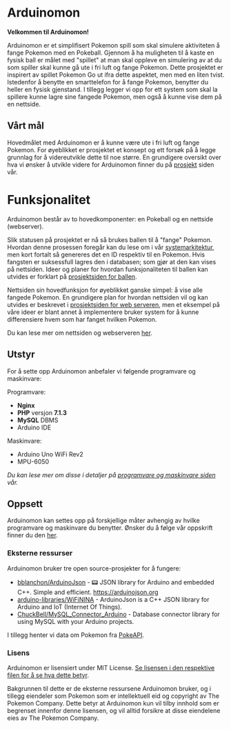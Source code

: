 # Arduinomon

**Velkommen til Arduinomon!**

Arduinomon er et simplifisert Pokemon spill som skal simulere aktiviteten å fange Pokemon med en Pokeball. Gjennom å ha muligheten til å kaste en fysisk ball er målet med "spillet" at man skal oppleve en simulering av at du som spiller skal kunne gå ute i fri luft og fange Pokemon. Dette prosjektet er inspirert av spillet Pokemon Go ut ifra dette aspektet, men med en liten tvist. Istedenfor å benytte en smarttelefon for å fange Pokemon, benytter du heller en fysisk gjenstand. I tillegg legger vi opp for ett system som skal la spillere kunne lagre sine fangede Pokemon, men også å kunne vise dem på en nettside.

## Vårt mål

Hovedmålet med Arduinomon er å kunne være ute i fri luft og fange Pokemon. For øyeblikket er prosjektet et konsept og ett forsøk på å legge grunnlag for å videreutvikle dette til noe større. En grundigere oversikt over hva vi ønsker å utvikle videre for Arduinomon finner du på [prosjekt](https://github.com/Zlimon/Arduinomon/projects) siden vår.

# Funksjonalitet

Arduinomon består av to hovedkomponenter: en Pokeball og en nettside (webserver).

Slik statusen på prosjektet er nå så brukes ballen til å "fange" Pokemon. Hvordan denne prosessen foregår kan du lese om i vår [systemarkitektur](https://github.com/Zlimon/Arduinomon/wiki/Systemarkitektur), men kort fortalt så genereres det en ID respektiv til en Pokemon. Hvis fangsten er suksessfull lagres den i databasen; som gjør at den kan vises på nettsiden. Ideer og planer for hvordan funksjonaliteten til ballen kan utvides er forklart på [prosjektsiden for ballen](https://github.com/Zlimon/Arduinomon/projects/1).

Nettsiden sin hovedfunksjon for øyeblikket ganske simpel: å vise alle fangede Pokemon. En grundigere plan for hvordan nettsiden vil og kan utvides er beskrevet i [prosjektsiden for web serveren](https://github.com/Zlimon/Arduinomon/projects/2), men et eksempel på våre ideer er blant annet å implementere bruker system for å kunne differensiere hvem som har fanget hvilken Pokemon.

Du kan lese mer om nettsiden og webserveren [her](https://github.com/Zlimon/Arduinomon/tree/master/webserver).

## Utstyr

For å sette opp Arduinomon anbefaler vi følgende programvare og maskinvare:

Programvare:
* **Nginx**
* **PHP** versjon **7.1.3**
* **MySQL** DBMS
* Arduino IDE

Maskinvare:
* Arduino Uno WiFi Rev2
* MPU-6050

_Du kan lese mer om disse i detaljer på [programvare og maskinvare siden](https://github.com/Zlimon/Arduinomon/wiki/Programvare-og-maskinvare) vår._

## Oppsett

Arduinomon kan settes opp på forskjellige måter avhengig av hvilke programvare og maskinvare du benytter. Ønsker du å følge vår oppskrift finner du den [her](https://github.com/Zlimon/Arduinomon/wiki/Oppsett-av-Arduinomon).

### Eksterne ressurser
Arduinomon bruker tre open source-prosjekter for å fungere:
* [bblanchon/ArduinoJson](https://github.com/bblanchon/ArduinoJson) - 📟 JSON library for Arduino and embedded C++. Simple and efficient. https://arduinojson.org
* [arduino-libraries/WiFiNINA](https://github.com/arduino-libraries/WiFiNINA) - ArduinoJson is a C++ JSON library for Arduino and IoT (Internet Of Things).
* [ChuckBell/MySQL_Connector_Arduino](https://github.com/ChuckBell/MySQL_Connector_Arduino) - Database connector library for using MySQL with your Arduino projects.

I tillegg henter vi data om Pokemon fra [PokeAPI](https://pokeapi.co/).

### Lisens
Arduinomon er lisensiert under MIT License. [Se lisensen i den respektive filen for å se hva dette betyr](https://github.com/Zlimon/Arduinomon/blob/master/LICENSE).

Bakgrunnen til dette er de eksterne ressursene Arduinomon bruker, og i tillegg eiendeler som Pokemon som er intellektuell eid og copyright av The Pokemon Company. Dette betyr at Arduinomon kun vil tilby innhold som er begrenset innenfor denne lisensen, og vil alltid forsikre at disse eiendelene eies av The Pokemon Company.
